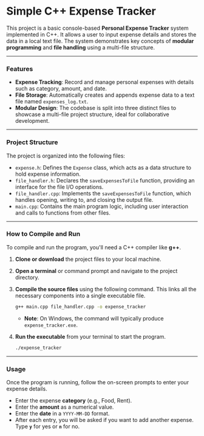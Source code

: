 # Simple C++ Expense Tracker

This project is a basic console-based **Personal Expense Tracker** system implemented in C++. It allows a user to input expense details and stores the data in a local text file. The system demonstrates key concepts of **modular programming** and **file handling** using a multi-file structure.

---

### Features

-   **Expense Tracking**: Record and manage personal expenses with details such as category, amount, and date.
-   **File Storage**: Automatically creates and appends expense data to a text file named `expenses_log.txt`.
-   **Modular Design**: The codebase is split into three distinct files to showcase a multi-file project structure, ideal for collaborative development.

---

### Project Structure

The project is organized into the following files:

-   `expense.h`: Defines the `Expense` class, which acts as a data structure to hold expense information.
-   `file_handler.h`: Declares the `saveExpensesToFile` function, providing an interface for the file I/O operations.
-   `file_handler.cpp`: Implements the `saveExpensesToFile` function, which handles opening, writing to, and closing the output file.
-   `main.cpp`: Contains the main program logic, including user interaction and calls to functions from other files.

---

### How to Compile and Run

To compile and run the program, you'll need a C++ compiler like **g++**.

1.  **Clone or download** the project files to your local machine.
2.  **Open a terminal** or command prompt and navigate to the project directory.
3.  **Compile the source files** using the following command. This links all the necessary components into a single executable file.

    ```bash
    g++ main.cpp file_handler.cpp -o expense_tracker
    ```

    * **Note**: On Windows, the command will typically produce `expense_tracker.exe`.

4.  **Run the executable** from your terminal to start the program.

    ```bash
    ./expense_tracker
    ```

---

### Usage

Once the program is running, follow the on-screen prompts to enter your expense details.

-   Enter the expense **category** (e.g., Food, Rent).
-   Enter the **amount** as a numerical value.
-   Enter the **date** in a `YYYY-MM-DD` format.
-   After each entry, you will be asked if you want to add another expense. Type **`y`** for yes or **`n`** for no.